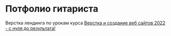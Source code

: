 # Потфолио гитариста

Верстка лендинга по урокам курса [Верстка и создание веб сайтов 2022 - с нуля до результата!](https://www.udemy.com/course/dmitrii-fokeev-web-dev-essential/)

